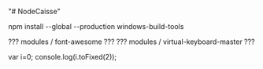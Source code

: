 "# NodeCaisse" 



npm install --global --production windows-build-tools




??? modules / font-awesome ???
??? modules / virtual-keyboard-master ???



var i=0;
console.log(i.toFixed(2));
